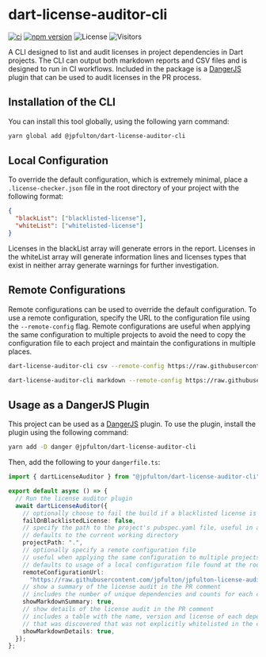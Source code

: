 # dart-license-auditor-cli

[![ci](https://github.com/jpfulton/dart-license-auditor-cli/actions/workflows/ci.yml/badge.svg)](https://github.com/jpfulton/dart-license-auditor-cli/actions/workflows/ci.yml)
[![npm version](https://badge.fury.io/js/%40jpfulton%2Fdart-license-auditor-cli.svg)](https://www.npmjs.com/package/@jpfulton/dart-license-auditor-cli)
![License](https://img.shields.io/badge/License-MIT-blue)
![Visitors](https://visitor-badge.laobi.icu/badge?page_id=jpfulton.dart-license-auditor-cli)

A CLI designed to list and audit licenses in project dependencies in Dart projects. The CLI
can output both markdown reports and CSV files and is designed to run in CI workflows.
Included in the package is a [DangerJS](https://danger.systems/js) plugin that can be
used to audit licenses in the PR process.

## Installation of the CLI

You can install this tool globally, using the following yarn command:

```bash
yarn global add @jpfulton/dart-license-auditor-cli
```

## Local Configuration

To override the default configuration, which is extremely minimal, place a `.license-checker.json` file in the
root directory of your project with the following format:

```json
{
  "blackList": ["blacklisted-license"],
  "whiteList": ["whitelisted-license"]
}
```

Licenses in the blackList array will generate errors in the report. Licenses in the
whiteList array will generate information lines and licenses types that exist in neither
array generate warnings for further investigation.

## Remote Configurations

Remote configurations can be used to override the default configuration. To use a remote
configuration, specify the URL to the configuration file using the `--remote-config` flag.
Remote configurations are useful when applying the same configuration to multiple projects
to avoid the need to copy the configuration file to each project and maintain the configurations
in multiple places.

```bash
dart-license-auditor-cli csv --remote-config https://raw.githubusercontent.com/jpfulton/jpfulton-license-audits/main/.license-checker.json . > report.csv
```

```bash
dart-license-auditor-cli markdown --remote-config https://raw.githubusercontent.com/jpfulton/jpfulton-license-audits/main/.license-checker.json . > report.md
```

## Usage as a DangerJS Plugin

This project can be used as a [DangerJS](https://danger.systems/js/) plugin. To use the
plugin, install the plugin using the following command:

```bash
yarn add -D danger @jpfulton/dart-license-auditor-cli
```

Then, add the following to your `dangerfile.ts`:

```typescript
import { dartLicenseAuditor } from "@jpfulton/dart-license-auditor-cli";

export default async () => {
  // Run the license auditor plugin
  await dartLicenseAuditor({
    // optionally choose to fail the build if a blacklisted license is found
    failOnBlacklistedLicense: false,
    // specify the path to the project's pubspec.yaml file, useful in a monorepo
    // defaults to the current working directory
    projectPath: ".",
    // optionally specify a remote configuration file
    // useful when applying the same configuration to multiple projects
    // defaults to usage of a local configuration file found at the root of the project repo
    remoteConfigurationUrl:
      "https://raw.githubusercontent.com/jpfulton/jpfulton-license-audits/main/.license-checker.json",
    // show a summary of the license audit in the PR comment
    // includes the number of unique dependencies and counts for each category of license found
    showMarkdownSummary: true,
    // show details of the license audit in the PR comment
    // includes a table with the name, version and license of each dependency
    // that was discovered that was not explicitly whitelisted in the configuration
    showMarkdownDetails: true,
  });
};
```
